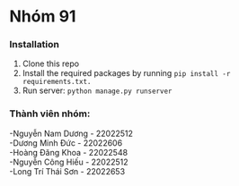 # Nhóm 91

### Installation
1. Clone this repo
2. Install the required packages by running ```pip install -r requirements.txt.```
3. Run server: ```python manage.py runserver```


### Thành viên nhóm: 

-Nguyễn Nam Dương - 22022512\
-Dương Minh Đức - 22022606\
-Hoàng Đăng Khoa - 22022548\
-Nguyễn Công Hiếu - 22022512\
-Long Trí Thái Sơn - 22022653
